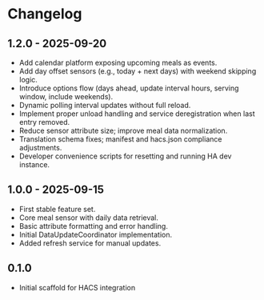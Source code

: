 # Changelog

## 1.2.0 - 2025-09-20
- Add calendar platform exposing upcoming meals as events.
- Add day offset sensors (e.g., today + next days) with weekend skipping logic.
- Introduce options flow (days ahead, update interval hours, serving window, include weekends).
- Dynamic polling interval updates without full reload.
- Implement proper unload handling and service deregistration when last entry removed.
- Reduce sensor attribute size; improve meal data normalization.
- Translation schema fixes; manifest and hacs.json compliance adjustments.
- Developer convenience scripts for resetting and running HA dev instance.
 
## 1.0.0 - 2025-09-15
- First stable feature set.
- Core meal sensor with daily data retrieval.
- Basic attribute formatting and error handling.
- Initial DataUpdateCoordinator implementation.
- Added refresh service for manual updates.
 
## 0.1.0
- Initial scaffold for HACS integration
